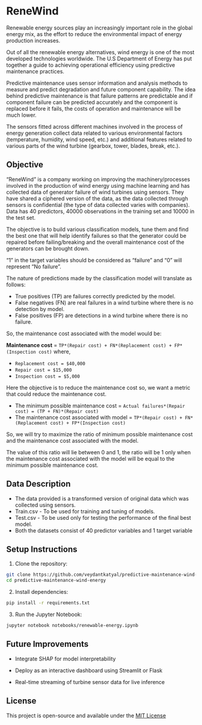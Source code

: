 # ReneWind

Renewable energy sources play an increasingly important role in the global energy mix, as the effort to reduce the environmental impact of energy production increases.

Out of all the renewable energy alternatives, wind energy is one of the most developed technologies worldwide. The U.S Department of Energy has put together a guide to achieving operational efficiency using predictive maintenance practices.

Predictive maintenance uses sensor information and analysis methods to measure and predict degradation and future component capability. The idea behind predictive maintenance is that failure patterns are predictable and if component failure can be predicted accurately and the component is replaced before it fails, the costs of operation and maintenance will be much lower.

The sensors fitted across different machines involved in the process of energy generation collect data related to various environmental factors (temperature, humidity, wind speed, etc.) and additional features related to various parts of the wind turbine (gearbox, tower, blades, break, etc.). 



## Objective
“ReneWind” is a company working on improving the machinery/processes involved in the production of wind energy using machine learning and has collected data of generator failure of wind turbines using sensors. They have shared a ciphered version of the data, as the data collected through sensors is confidential (the type of data collected varies with companies). Data has 40 predictors, 40000 observations in the training set and 10000 in the test set.

The objective is to build various classification models, tune them and find the best one that will help identify failures so that the generator could be repaired before failing/breaking and the overall maintenance cost of the generators can be brought down. 

“1” in the target variables should be considered as “failure” and “0” will represent “No failure”.

The nature of predictions made by the classification model will translate as follows:

- True positives (TP) are failures correctly predicted by the model.
- False negatives (FN) are real failures in a wind turbine where there is no detection by model. 
- False positives (FP) are detections in a wind turbine where there is no failure. 

So, the maintenance cost associated with the model would be:

**Maintenance cost** = `TP*(Repair cost) + FN*(Replacement cost) + FP*(Inspection cost)`
where,

- `Replacement cost = $40,000`
- `Repair cost = $15,000`
- `Inspection cost = $5,000`

Here the objective is to reduce the maintenance cost so, we want a metric that could reduce the maintenance cost.

- The minimum possible maintenance cost  =  `Actual failures*(Repair cost) = (TP + FN)*(Repair cost)`
- The maintenance cost associated with model = `TP*(Repair cost) + FN*(Replacement cost) + FP*(Inspection cost)`

So, we will try to maximize the ratio of minimum possible maintenance cost and the maintenance cost associated with the model.

The value of this ratio will lie between 0 and 1, the ratio will be 1 only when the maintenance cost associated with the model will be equal to the minimum possible maintenance cost.

## Data Description
- The data provided is a transformed version of original data which was collected using sensors.
- Train.csv - To be used for training and tuning of models. 
- Test.csv - To be used only for testing the performance of the final best model.
- Both the datasets consist of 40 predictor variables and 1 target variable

## Setup Instructions

1. Clone the repository:
```bash
git clone https://github.com/veydantkatyal/predictive-maintenance-wind-energy.git
cd predictive-maintenance-wind-energy
```

2. Install dependencies:
```bash
pip install -r requirements.txt
```

3. Run the Jupyter Notebook:
```bash
jupyter notebook notebooks/renewable-energy.ipynb
```

## Future Improvements
- Integrate SHAP for model interpretability

- Deploy as an interactive dashboard using Streamlit or Flask

- Real-time streaming of turbine sensor data for live inference

## License

This project is open-source and available under the [MIT License](https://github.com/veydantkatyal/predictive-maintenance-wind-energy/blob/main/LICENSE)

